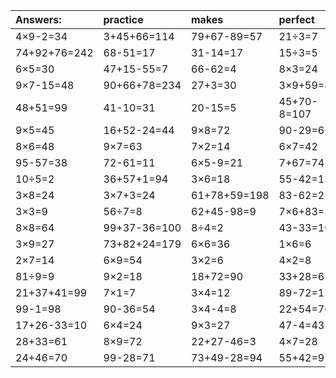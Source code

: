 | Answers: | practice | makes | perfect | ! |
| :--- | :--- | :--- | :--- | :--- |
| 4×9-2=34 | 3+45+66=114 | 79+67-89=57 | 21÷3=7 | 16+83=99 | 
| 74+92+76=242 | 68-51=17 | 31-14=17 | 15÷3=5 | 9×6-32=22 | 
| 6×5=30 | 47+15-55=7 | 66-62=4 | 8×3=24 | 6-1=5 | 
| 9×7-15=48 | 90+66+78=234 | 27+3=30 | 3×9+59=86 | 9×4+69=105 | 
| 48+51=99 | 41-10=31 | 20-15=5 | 45+70-8=107 | 8×6+2=50 | 
| 9×5=45 | 16+52-24=44 | 9×8=72 | 90-29=61 | 52+6+20=78 | 
| 8×6=48 | 9×7=63 | 7×2=14 | 6×7=42 | 9×4=36 | 
| 95-57=38 | 72-61=11 | 6×5-9=21 | 7+67=74 | 4×5-16=4 | 
| 10÷5=2 | 36+57+1=94 | 3×6=18 | 55-42=13 | 54÷9=6 | 
| 3×8=24 | 3×7+3=24 | 61+78+59=198 | 83-62=21 | 9×9=81 | 
| 3×3=9 | 56÷7=8 | 62+45-98=9 | 7×6+83=125 | 45-9=36 | 
| 8×8=64 | 99+37-36=100 | 8÷4=2 | 43-33=10 | 3+49=52 | 
| 3×9=27 | 73+82+24=179 | 6×6=36 | 1×6=6 | 6×5-26=4 | 
| 2×7=14 | 6×9=54 | 3×2=6 | 4×2=8 | 2+37=39 | 
| 81÷9=9 | 9×2=18 | 18+72=90 | 33+28=61 | 8×8+99=163 | 
| 21+37+41=99 | 7×1=7 | 3×4=12 | 89-72=17 | 1×5=5 | 
| 99-1=98 | 90-36=54 | 3×4-4=8 | 22+54=76 | 74-24=50 | 
| 17+26-33=10 | 6×4=24 | 9×3=27 | 47-4=43 | 6÷3=2 | 
| 28+33=61 | 8×9=72 | 22+27-46=3 | 4×7=28 | 2×3=6 | 
| 24+46=70 | 99-28=71 | 73+49-28=94 | 55+42=97 | 2×5=10 | 
